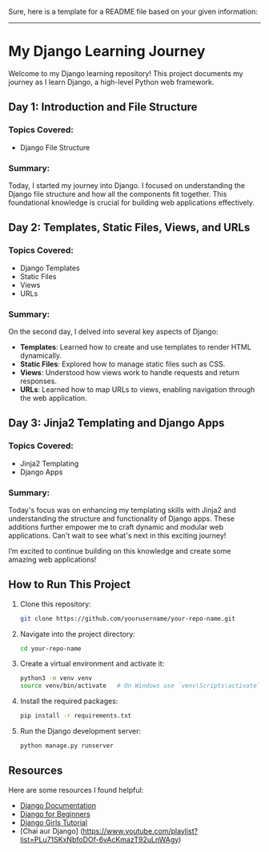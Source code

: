 Sure, here is a template for a README file based on your given information:

---

# My Django Learning Journey

Welcome to my Django learning repository! This project documents my journey as I learn Django, a high-level Python web framework.

## Day 1: Introduction and File Structure

### Topics Covered:
- Django File Structure

### Summary:
Today, I started my journey into Django. I focused on understanding the Django file structure and how all the components fit together. This foundational knowledge is crucial for building web applications effectively.

## Day 2: Templates, Static Files, Views, and URLs

### Topics Covered:
- Django Templates
- Static Files
- Views
- URLs

### Summary:
On the second day, I delved into several key aspects of Django:
- **Templates**: Learned how to create and use templates to render HTML dynamically.
- **Static Files**: Explored how to manage static files such as CSS.
- **Views**: Understood how views work to handle requests and return responses.
- **URLs**: Learned how to map URLs to views, enabling navigation through the web application.

## Day 3: Jinja2 Templating and Django Apps

### Topics Covered:
- Jinja2 Templating
- Django Apps

### Summary:
Today's focus was on enhancing my templating skills with Jinja2 and understanding the structure and functionality of Django apps. These additions further empower me to craft dynamic and modular web applications. Can't wait to see what's next in this exciting journey!

I’m excited to continue building on this knowledge and create some amazing web applications!

## How to Run This Project

1. Clone this repository:
   ```bash
   git clone https://github.com/yourusername/your-repo-name.git
   ```
2. Navigate into the project directory:
   ```bash
   cd your-repo-name
   ```
3. Create a virtual environment and activate it:
   ```bash
   python3 -m venv venv
   source venv/bin/activate   # On Windows use `venv\Scripts\activate`
   ```
4. Install the required packages:
   ```bash
   pip install -r requirements.txt
   ```
5. Run the Django development server:
   ```bash
   python manage.py runserver
   ```

## Resources

Here are some resources I found helpful:
- [Django Documentation](https://docs.djangoproject.com/en/stable/)
- [Django for Beginners](https://djangoforbeginners.com/)
- [Django Girls Tutorial](https://tutorial.djangogirls.org/)
- [Chai aur Django] (https://www.youtube.com/playlist?list=PLu71SKxNbfoDOf-6vAcKmazT92uLnWAgy)





